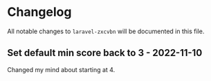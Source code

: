 # Changelog

All notable changes to `laravel-zxcvbn` will be documented in this file.

## Set default min score back to 3 - 2022-11-10

Changed my mind about starting at 4.
